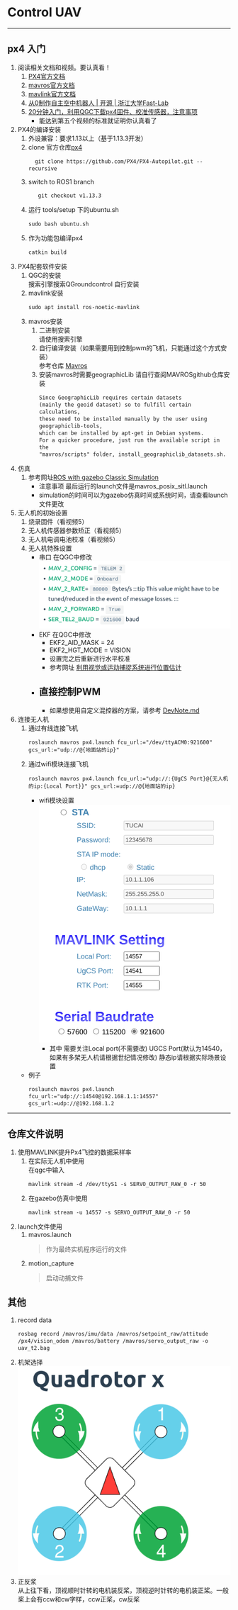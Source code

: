 # Control UAV  

------
px4 入门
-------
   1. 阅读相关文档和视频。要认真看！
      1. [PX4官方文档](https://docs.px4.io/)
      2. [mavros官方文档](http://wiki.ros.org/mavros)
      3. [mavlink官方文档](https://mavlink.io/en/)
      4. [从0制作自主空中机器人 | 开源 | 浙江大学Fast-Lab](https://www.bilibili.com/video/BV1WZ4y167me)
      5. [20分钟入门，利用QGC下载px4固件、校准传感器，注意事项](https://www.bilibili.com/video/BV1M54y1R71u)
         - 能达到第五个视频的标准就证明你认真看了
   2. PX4的编译安装
      1. 外设兼容：要求1.13以上（基于1.13.3开发）
      2. clone 官方仓库[px4](https://github.com/PX4/PX4-Autopilot.git)
         ````Shell
           git clone https://github.com/PX4/PX4-Autopilot.git --recursive
         ````
      3. switch to ROS1 branch
         ````Shell
            git checkout v1.13.3
         ````
      4. 运行 tools/setup 下的ubuntu.sh
         ````Shell
         sudo bash ubuntu.sh
         ````
      5. 作为功能包编译px4
         ````Shell
         catkin build
         ````
   3. PX4配套软件安装
      1. QGC的安装 \
         搜索引擎搜索QGroundcontrol 自行安装
      2. mavlink安装 
         ````Shell
         sudo apt install ros-noetic-mavlink
         ````
      3. mavros安装
         1. 二进制安装  
            请使用搜索引擎
         2. 自行编译安装（如果需要用到控制pwm的飞机，只能通过这个方式安装）\
            参考仓库  [Mavros](https://github.com/jackxiongh/mavros)
         3. 安装mavros时需要geographicLib 请自行查阅MAVROSgithub仓库安装
            ```
            Since GeographicLib requires certain datasets 
            (mainly the geoid dataset) so to fulfill certain calculations, 
            these need to be installed manually by the user using geographiclib-tools,
            which can be installed by apt-get in Debian systems. 
            For a quicker procedure, just run the available script in the
            "mavros/scripts" folder, install_geographiclib_datasets.sh.
            ```
   4. 仿真
      1. 参考网址[ROS with gazebo Classic Simulation](http://docs.px4.io/main/en/simulation/ros_interface.html)
         - 注意事项 最后运行的launch文件是mavros_posix_sitl.launch
         - simulation的时间可以为gazebo仿真时间或系统时间，请查看launch文件更改
   5. 无人机的初始设置
      1. 烧录固件（看视频5）
      2. 无人机传感器参数矫正（看视频5）
      3. 无人机电调电池校准（看视频5）
      4. 无人机特殊设置
         - 串口 在QGC中修改
           ![img.png](img.png)
         - EKF 在QGC中修改
           - EKF2_AID_MASK = 24
           - EKF2_HGT_MODE = VISION
           - 设置完之后重新进行水平校准
           - 参考网址 [利用视觉或运动捕捉系统进行位置估计](https://docs.px4.io/main/zh/ros/external_position_estimation.html)
         - 直接控制PWM
           - 
           - 如果想使用自定义混控器的方案，请参考 [DevNote.md](DevNote.md)
   6. 连接无人机
      1. 通过有线连接飞机
         ```` Shell
         roslaunch mavros px4.launch fcu_url:="/dev/ttyACM0:921600" gcs_url:="udp://@{地面站的ip}"
         ````
      2.  通过wifi模块连接飞机
           ```` Shell
           roslaunch mavros px4.launch fcu_url:="udp://:{UgCS Port}@{无人机的ip:{Local Port}}" gcs_url:=udp://@{地面站的ip}
           ```` 
          - wifi模块设置
            ![img_2.png](img_2.png)
            - 其中 需要关注Local port(不需要改) UGCS Port(默认为14540，如果有多架无人机请根据世纪情况修改) 静态ip请根据实际场景设置 
      - 例子
         ```` Shell
         roslaunch mavros px4.launch fcu_url:="udp://:14540@192.168.1.1:14557" gcs_url:=udp://@192.168.1.2
         ````
-----

仓库文件说明
---------

1. 使用MAVLINK提升Px4飞控的数据采样率
   1. 在实际无人机中使用 \
      在qgc中输入
       ```` Shell
       mavlink stream -d /dev/ttyS1 -s SERVO_OUTPUT_RAW_0 -r 50
       ````
   2. 在gazebo仿真中使用
      ```` Shell
      mavlink stream -u 14557 -s SERVO_OUTPUT_RAW_0 -r 50
      ````
2. launch文件使用
   1. mavros.launch 
      > 作为最终实机程序运行的文件
   2. motion_capture
      > 启动动捕文件
   


   
其他
------
1. record data
   ```` Shell
   rosbag record /mavros/imu/data /mavros/setpoint_raw/attitude /px4/vision_odom /mavros/battery /mavros/servo_output_raw -o uav_t2.bag
   ````
2. 机架选择
   ![img_1.png](img_1.png)
3. 正反浆 \
   从上往下看，顶视顺时针转的电机装反桨，顶视逆时针转的电机装正桨。一般桨上会有ccw和cw字样，ccw正桨，cw反桨